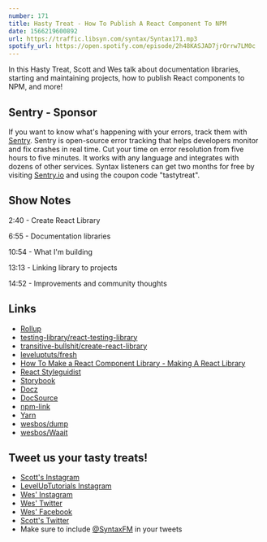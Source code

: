 ```yaml
---
number: 171
title: Hasty Treat - How To Publish A React Component To NPM
date: 1566219600892
url: https://traffic.libsyn.com/syntax/Syntax171.mp3
spotify_url: https://open.spotify.com/episode/2h48KASJAD7jrOrrw7LM0c
---
```


In this Hasty Treat, Scott and Wes talk about documentation libraries, starting and maintaining projects, how to publish React components to NPM, and more!

## Sentry - Sponsor

If you want to know what's happening with your errors, track them with [Sentry](https://sentry.io/). Sentry is open-source error tracking that helps developers monitor and fix crashes in real time. Cut your time on error resolution from five hours to five minutes. It works with any language and integrates with dozens of other services. Syntax listeners can get two months for free by visiting [Sentry.io](https://sentry.io/) and using the coupon code "tastytreat".

## Show Notes

2:40 - Create React Library

6:55 - Documentation libraries

10:54 - What I'm building

13:13 - Linking library to projects

14:52 - Improvements and community thoughts

## Links
* [Rollup](https://rollupjs.org/guide/en/)
* [testing-library/react-testing-library](https://github.com/testing-library/react-testing-library)
* [transitive-bullshit/create-react-library](https://github.com/transitive-bullshit/create-react-library)
* [leveluptuts/fresh](https://github.com/leveluptuts/fresh)
* [How To Make a React Component Library - Making A React Library](https://www.youtube.com/watch?v=N8d-CLmg3hw)
* [React Styleguidist](https://react-styleguidist.js.org/)
* [Storybook](https://storybook.js.org/)
* [Docz](https://www.docz.site/)
* [DocSource](https://docsource.io/)
* [npm-link](https://docs.npmjs.com/cli/link)
* [Yarn](https://yarnpkg.com/lang/en/docs/cli/link/)
* [wesbos/dump](https://github.com/wesbos/dump)
* [wesbos/Waait](https://www.npmjs.com/package/waait)

## Tweet us your tasty treats!
* [Scott's Instagram](https://www.instagram.com/stolinski/)
* [LevelUpTutorials Instagram](https://www.instagram.com/LevelUpTutorials/)
* [Wes' Instagram](https://www.instagram.com/wesbos/)
* [Wes' Twitter](https://twitter.com/wesbos)
* [Wes' Facebook](https://www.facebook.com/wesbos.developer)
* [Scott's Twitter](https://twitter.com/stolinski)
* Make sure to include [@SyntaxFM](https://twitter.com/SyntaxFM) in your tweets
